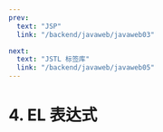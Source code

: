 ```yaml
---
prev:
  text: "JSP"
  link: "/backend/javaweb/javaweb03"

next:
  text: "JSTL 标签库"
  link: "/backend/javaweb/javaweb05"
---
```


# 4. EL 表达式

<a-back-top />
